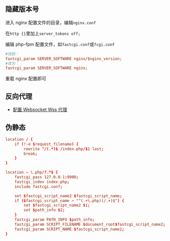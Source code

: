 ## 隐藏版本号

进入 nginx 配置文件的目录，编辑`nginx.conf`

在`http {}`里加上`server_tokens off;`

编辑 php-fpm 配置文件，如`fastcgi.conf`或`fcgi.conf`

```ini
#找到：
fastcgi_param SERVER_SOFTWARE nginx/$nginx_version;
#改为：
fastcgi_param SERVER_SOFTWARE nginx;
```

重载 nginx 配置即可

## 反向代理

- [配置 Websocket Wss 代理](/code/websocket.md)

## 伪静态

```conf
location / {
    if (!-e $request_filename) {
        rewrite ^/(.*)$ /index.php/$1 last;
        break;
    }
}

location ~ \.php/?.*$ {
    fastcgi_pass 127.0.0.1:9000;
    fastcgi_index index.php;
    include fastcgi.conf;

    set $fastcgi_script_name2 $fastcgi_script_name;
    if ($fastcgi_script_name ~ "^(.+\.php)(/.+)$") {
        set $fastcgi_script_name2 $1;
        set $path_info $2;
    }
    fastcgi_param PATH_INFO $path_info;
    fastcgi_param SCRIPT_FILENAME $document_root$fastcgi_script_name2;
    fastcgi_param SCRIPT_NAME $fastcgi_script_name2;
}
```